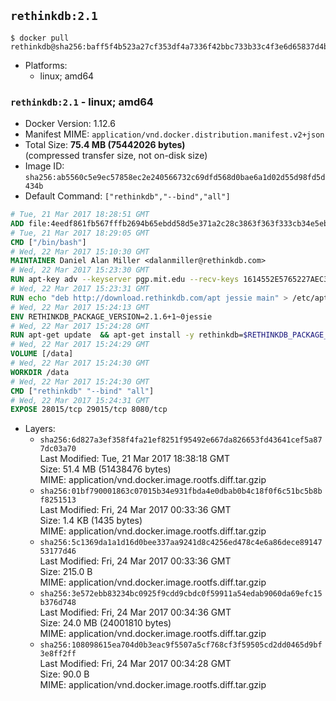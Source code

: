 ## `rethinkdb:2.1`

```console
$ docker pull rethinkdb@sha256:baff5f4b523a27cf353df4a7336f42bbc733b33c4f3e6d65837d4b925847169f
```

-	Platforms:
	-	linux; amd64

### `rethinkdb:2.1` - linux; amd64

-	Docker Version: 1.12.6
-	Manifest MIME: `application/vnd.docker.distribution.manifest.v2+json`
-	Total Size: **75.4 MB (75442026 bytes)**  
	(compressed transfer size, not on-disk size)
-	Image ID: `sha256:ab5560c5e9ec57858ec2e240566732c69dfd568d0bae6a1d02d55d98fd5d434b`
-	Default Command: `["rethinkdb","--bind","all"]`

```dockerfile
# Tue, 21 Mar 2017 18:28:51 GMT
ADD file:4eedf861fb567fffb2694b65ebdd58d5e371a2c28c3863f363f333cb34e5eb7b in / 
# Tue, 21 Mar 2017 18:29:05 GMT
CMD ["/bin/bash"]
# Wed, 22 Mar 2017 15:10:30 GMT
MAINTAINER Daniel Alan Miller <dalanmiller@rethinkdb.com>
# Wed, 22 Mar 2017 15:23:30 GMT
RUN apt-key adv --keyserver pgp.mit.edu --recv-keys 1614552E5765227AEC39EFCFA7E00EF33A8F2399
# Wed, 22 Mar 2017 15:23:31 GMT
RUN echo "deb http://download.rethinkdb.com/apt jessie main" > /etc/apt/sources.list.d/rethinkdb.list
# Wed, 22 Mar 2017 15:24:13 GMT
ENV RETHINKDB_PACKAGE_VERSION=2.1.6+1~0jessie
# Wed, 22 Mar 2017 15:24:28 GMT
RUN apt-get update 	&& apt-get install -y rethinkdb=$RETHINKDB_PACKAGE_VERSION 	&& rm -rf /var/lib/apt/lists/*
# Wed, 22 Mar 2017 15:24:29 GMT
VOLUME [/data]
# Wed, 22 Mar 2017 15:24:30 GMT
WORKDIR /data
# Wed, 22 Mar 2017 15:24:30 GMT
CMD ["rethinkdb" "--bind" "all"]
# Wed, 22 Mar 2017 15:24:31 GMT
EXPOSE 28015/tcp 29015/tcp 8080/tcp
```

-	Layers:
	-	`sha256:6d827a3ef358f4fa21ef8251f95492e667da826653fd43641cef5a877dc03a70`  
		Last Modified: Tue, 21 Mar 2017 18:38:18 GMT  
		Size: 51.4 MB (51438476 bytes)  
		MIME: application/vnd.docker.image.rootfs.diff.tar.gzip
	-	`sha256:01bf790001863c07015b34e931fbda4e0dbab0b4c18f0f6c51bc5b8bf8251513`  
		Last Modified: Fri, 24 Mar 2017 00:33:36 GMT  
		Size: 1.4 KB (1435 bytes)  
		MIME: application/vnd.docker.image.rootfs.diff.tar.gzip
	-	`sha256:5c1369da1a1d16d0bee337aa9241d8c4256ed478c4e6a86dece8914753177d46`  
		Last Modified: Fri, 24 Mar 2017 00:33:36 GMT  
		Size: 215.0 B  
		MIME: application/vnd.docker.image.rootfs.diff.tar.gzip
	-	`sha256:3e572ebb83234bc0925f9cdd9cbdc0f59911a54edab9060da69efc15b376d748`  
		Last Modified: Fri, 24 Mar 2017 00:34:36 GMT  
		Size: 24.0 MB (24001810 bytes)  
		MIME: application/vnd.docker.image.rootfs.diff.tar.gzip
	-	`sha256:108098615ea704d0b3eac9f5507a5cf768cf3f59505cd2dd0465d9bf3e8ff2ff`  
		Last Modified: Fri, 24 Mar 2017 00:34:28 GMT  
		Size: 90.0 B  
		MIME: application/vnd.docker.image.rootfs.diff.tar.gzip
